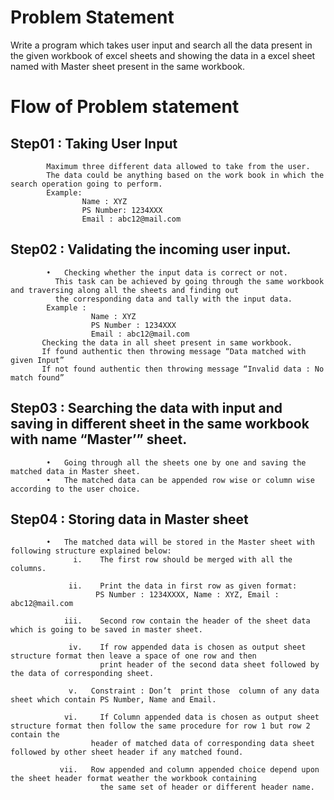 # Problem Statement

Write a program which takes user input and search all the data present in the given workbook of excel sheets and showing the data in a excel sheet named with Master sheet present in the same workbook.

# Flow of Problem statement

## Step01 : Taking User Input
            Maximum three different data allowed to take from the user. 
            The data could be anything based on the work book in which the search operation going to perform.
            Example:
                    Name : XYZ
                    PS Number: 1234XXX
                    Email : abc12@mail.com
                    
## Step02 : Validating the incoming user input.
            •	Checking whether the input data is correct or not. 
              This task can be achieved by going through the same workbook and traversing along all the sheets and finding out                
              the corresponding data and tally with the input data.
            Example :
                      Name : XYZ
                      PS Number : 1234XXX
                      Email : abc12@mail.com
           Checking the data in all sheet present in same workbook.
           If found authentic then throwing message “Data matched with given Input”
           If not found authentic then throwing message “Invalid data : No match found”
           
## Step03 : Searching the data with input and saving in different sheet in the same workbook with name “Master’” sheet.
            •	Going through all the sheets one by one and saving the matched data in Master sheet. 
            •	The matched data can be appended row wise or column wise according to the user choice.
            
## Step04 : Storing data in Master sheet
            •	The matched data will be stored in the Master sheet with following structure explained below:
                  i.	The first row should be merged with all the columns.
                  
                 ii.	Print the data in first row as given format:
                       PS Number : 1234XXXX, Name : XYZ, Email : abc12@mail.com
                       
                iii.	Second row contain the header of the sheet data which is going to be saved in master sheet.
                
                 iv.	If row appended data is chosen as output sheet structure format then leave a space of one row and then
                        print header of the second data sheet followed by the data of corresponding sheet.
                      
                 v.	  Constraint : Don’t  print those  column of any data sheet which contain PS Number, Name and Email.
                  
                vi.  	If Column appended data is chosen as output sheet structure format then follow the same procedure for row 1 but row 2 contain the 
                      header of matched data of corresponding data sheet followed by other sheet header if any matched found.
                      
               vii.	  Row appended and column appended choice depend upon the sheet header format weather the workbook containing
                        the same set of header or different header name.

